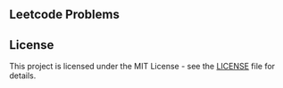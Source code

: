 ## Leetcode Problems

## License

This project is licensed under the MIT License - see the [LICENSE](license) file for details.
